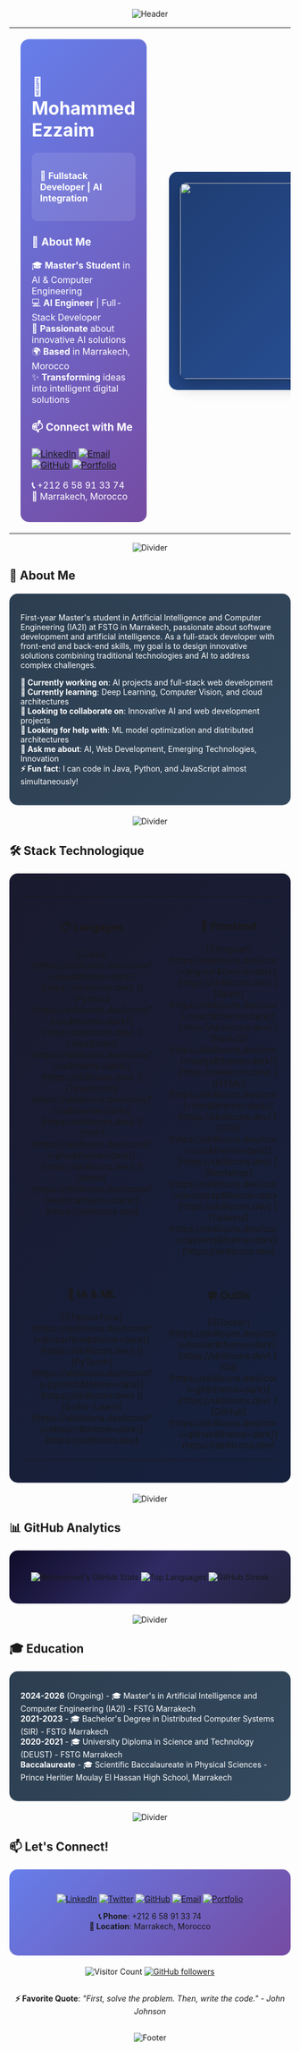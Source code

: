 <div align="center">
  
![Header](https://capsule-render.vercel.app/api?type=waving&color=0:000000,100:434343&height=100&section=header&text=&fontSize=0)

</div>

<table width="100%" style="border: none;">
<tr>
<td width="50%" valign="top" style="padding: 20px;">

<div style="background: linear-gradient(135deg, #667eea 0%, #764ba2 100%); padding: 20px; border-radius: 15px; color: white;">

# 🚀 Mohammed Ezzaim

<div style="background: rgba(255,255,255,0.1); padding: 15px; border-radius: 10px; margin: 15px 0;">

**💫 Fullstack Developer | AI Integration**

</div>

### 🎯 About Me
🎓 **Master's Student** in AI & Computer Engineering  
💻 **AI Engineer** | Full-Stack Developer  
🚀 **Passionate** about innovative AI solutions  
🌍 **Based** in Marrakech, Morocco  
✨ **Transforming** ideas into intelligent digital solutions  

### 📫 Connect with Me
[![LinkedIn](https://img.shields.io/badge/LinkedIn-0A66C2?style=for-the-badge&logo=linkedin&logoColor=white&labelColor=000000)](https://www.linkedin.com/in/mohammed-ezzaim/)
[![Email](https://img.shields.io/badge/Email-EA4335?style=for-the-badge&logo=gmail&logoColor=white&labelColor=000000)](mailto:mohammedezzaim00@gmail.com)
[![GitHub](https://img.shields.io/badge/GitHub-181717?style=for-the-badge&logo=github&logoColor=white&labelColor=000000)](https://github.com/mohammedezzaim)
[![Portfolio](https://img.shields.io/badge/Portfolio-FF5722?style=for-the-badge&logo=About.me&logoColor=white&labelColor=000000)](https://mohammedezzaim.github.io)

**📞** +212 6 58 91 33 74  
**📍** Marrakech, Morocco

</div>

</td>
<td width="50%" align="center" style="padding: 20px;">

<div style="background: linear-gradient(135deg, #1e3c72 0%, #2a5298 100%); padding: 20px; border-radius: 15px;">

<img src="https://media.giphy.com/media/qgQUggAC3Pfv687qPC/giphy.gif" width="350" style="border-radius: 10px; box-shadow: 0 10px 30px rgba(0,0,0,0.3);"/>

</div>

</td>
</tr>
</table>

<div align="center">

![Divider](https://capsule-render.vercel.app/api?type=rect&color=gradient&height=1&section=header)

</div>

## 🎯 About Me

<div style="background: linear-gradient(135deg, #2C3E50 0%, #34495E 100%); padding: 20px; border-radius: 15px; color: white; margin: 20px 0;">

First-year Master's student in Artificial Intelligence and Computer Engineering (IA2I) at FSTG in Marrakech, passionate about software development and artificial intelligence. As a full-stack developer with front-end and back-end skills, my goal is to design innovative solutions combining traditional technologies and AI to address complex challenges.

**🔭 Currently working on**: AI projects and full-stack web development  
**🌱 Currently learning**: Deep Learning, Computer Vision, and cloud architectures  
**👯 Looking to collaborate on**: Innovative AI and web development projects  
**🤔 Looking for help with**: ML model optimization and distributed architectures  
**💬 Ask me about**: AI, Web Development, Emerging Technologies, Innovation  
**⚡ Fun fact**: I can code in Java, Python, and JavaScript almost simultaneously!

</div>

<div align="center">

![Divider](https://capsule-render.vercel.app/api?type=rect&color=gradient&height=1&section=header)

</div>

## 🛠️ Stack Technologique

<div style="background: linear-gradient(135deg, #1a1a2e 0%, #16213e 100%); padding: 25px; border-radius: 15px; margin: 20px 0;">

<table width="100%" style="border: none; border-collapse: collapse;">
  <tr>
    <td width="25%" valign="top" style="padding: 15px; border: none;">
      <h3 align="center">📋 Langages</h3>
      <div align="center">
        [![Java](https://skillicons.dev/icons?i=java&theme=dark)](https://skillicons.dev)
        [![Python](https://skillicons.dev/icons?i=py&theme=dark)](https://skillicons.dev)
        [![JavaScript](https://skillicons.dev/icons?i=js&theme=dark)](https://skillicons.dev)
        [![TypeScript](https://skillicons.dev/icons?i=ts&theme=dark)](https://skillicons.dev)
        [![PHP](https://skillicons.dev/icons?i=php&theme=dark)](https://skillicons.dev)
        [![Kotlin](https://skillicons.dev/icons?i=kotlin&theme=dark)](https://skillicons.dev)
      </div>
    </td>
    <td width="25%" valign="top" style="padding: 15px; border: none;">
      <h3 align="center">🎨 Frontend</h3>
      <div align="center">
        [![Angular](https://skillicons.dev/icons?i=angular&theme=dark)](https://skillicons.dev)
        [![React](https://skillicons.dev/icons?i=react&theme=dark)](https://skillicons.dev)
        [![NextJS](https://skillicons.dev/icons?i=nextjs&theme=dark)](https://skillicons.dev)
        [![HTML](https://skillicons.dev/icons?i=html&theme=dark)](https://skillicons.dev)
        [![CSS](https://skillicons.dev/icons?i=css&theme=dark)](https://skillicons.dev)
        [![Bootstrap](https://skillicons.dev/icons?i=bootstrap&theme=dark)](https://skillicons.dev)
        [![Tailwind](https://skillicons.dev/icons?i=tailwind&theme=dark)](https://skillicons.dev)
      </div>
    </td>
    <td width="25%" valign="top" style="padding: 15px; border: none;">
      <h3 align="center">⚙️ Backend</h3>
      <div align="center">
        [![Spring](https://skillicons.dev/icons?i=spring&theme=dark)](https://skillicons.dev)
        [![NodeJS](https://skillicons.dev/icons?i=nodejs&theme=dark)](https://skillicons.dev)
        [![Express](https://skillicons.dev/icons?i=express&theme=dark)](https://skillicons.dev)
        [![Laravel](https://skillicons.dev/icons?i=laravel&theme=dark)](https://skillicons.dev)
      </div>
    </td>
    <td width="25%" valign="top" style="padding: 15px; border: none;">
      <h3 align="center">🗄️ Bases de données</h3>
      <div align="center">
        [![MySQL](https://skillicons.dev/icons?i=mysql&theme=dark)](https://skillicons.dev)
        [![PostgreSQL](https://skillicons.dev/icons?i=postgres&theme=dark)](https://skillicons.dev)
        [![MongoDB](https://skillicons.dev/icons?i=mongodb&theme=dark)](https://skillicons.dev)
        [![SQLite](https://skillicons.dev/icons?i=sqlite&theme=dark)](https://skillicons.dev)
        [![Firebase](https://skillicons.dev/icons?i=firebase&theme=dark)](https://skillicons.dev)
      </div>
    </td>
  </tr>
  <tr>
    <td width="25%" valign="top" style="padding: 15px; border: none;">
      <h3 align="center">🤖 IA & ML</h3>
      <div align="center">
        [![TensorFlow](https://skillicons.dev/icons?i=tensorflow&theme=dark)](https://skillicons.dev)
        [![PyTorch](https://skillicons.dev/icons?i=pytorch&theme=dark)](https://skillicons.dev)
        [![Scikit-Learn](https://skillicons.dev/icons?i=sklearn&theme=dark)](https://skillicons.dev)
      </div>
    </td>
    <td width="25%" valign="top" style="padding: 15px; border: none;">
      <h3 align="center">🛠️ Outils</h3>
      <div align="center">
        [![Docker](https://skillicons.dev/icons?i=docker&theme=dark)](https://skillicons.dev)
        [![Git](https://skillicons.dev/icons?i=git&theme=dark)](https://skillicons.dev)
        [![GitHub](https://skillicons.dev/icons?i=github&theme=dark)](https://skillicons.dev)
      </div>
    </td>
    <td width="25%" valign="top" style="padding: 15px; border: none;">
      <h3 align="center">💻 Environnements</h3>
      <div align="center">
        [![VSCode](https://skillicons.dev/icons?i=vscode&theme=dark)](https://skillicons.dev)
        [![Android Studio](https://skillicons.dev/icons?i=androidstudio&theme=dark)](https://skillicons.dev)
      </div>
    </td>
    <td width="25%" valign="top" style="padding: 15px; border: none;">
      <h3 align="center">🔧 API & Tests</h3>
      <div align="center">
        [![Postman](https://skillicons.dev/icons?i=postman&theme=dark)](https://skillicons.dev)
      </div>
    </td>
  </tr>
</table>

</div>

<div align="center">

![Divider](https://capsule-render.vercel.app/api?type=rect&color=gradient&height=1&section=header)

</div>

## 📊 GitHub Analytics

<div style="background: linear-gradient(135deg, #0f0c29 0%, #302b63 50%, #24243e 100%); padding: 25px; border-radius: 15px; margin: 20px 0;">

<div align="center">
  
![Mohammed's GitHub Stats](https://github-readme-stats.vercel.app/api?username=mohammedezzaim&show_icons=true&theme=tokyonight&hide_border=true&count_private=true&bg_color=0D1117)
![Top Languages](https://github-readme-stats.vercel.app/api/top-langs/?username=mohammedezzaim&layout=compact&theme=tokyonight&hide_border=true&bg_color=0D1117)
![GitHub Streak](https://streak-stats.demolab.com/?user=mohammedezzaim&theme=tokyonight&hide_border=true&background=0D1117)

</div>

</div>

<div align="center">

![Divider](https://capsule-render.vercel.app/api?type=rect&color=gradient&height=1&section=header)

</div>

## 🎓 Education

<div style="background: linear-gradient(135deg, #2C3E50 0%, #34495E 100%); padding: 20px; border-radius: 15px; color: white; margin: 20px 0;">

**2024-2026** (Ongoing) - 🎓 Master's in Artificial Intelligence and Computer Engineering (IA2I) - FSTG Marrakech  
**2021-2023** - 🎓 Bachelor's Degree in Distributed Computer Systems (SIR) - FSTG Marrakech  
**2020-2021** - 🎓 University Diploma in Science and Technology (DEUST) - FSTG Marrakech  
**Baccalaureate** - 🎓 Scientific Baccalaureate in Physical Sciences - Prince Heritier Moulay El Hassan High School, Marrakech  

</div>

<div align="center">

![Divider](https://capsule-render.vercel.app/api?type=rect&color=gradient&height=1&section=header)

</div>

## 📫 Let's Connect!

<div align="center" style="background: linear-gradient(135deg, #667eea 0%, #764ba2 100%); padding: 30px; border-radius: 15px; margin: 20px 0;">
  
[![LinkedIn](https://img.shields.io/badge/LinkedIn-0A66C2?style=for-the-badge&logo=linkedin&logoColor=white&labelColor=000000)](https://www.linkedin.com/in/mohammed-ezzaim/)
[![Twitter](https://img.shields.io/badge/Twitter-1DA1F2?style=for-the-badge&logo=twitter&logoColor=white&labelColor=000000)](https://twitter.com/mohammed_ezzaim)
[![GitHub](https://img.shields.io/badge/GitHub-181717?style=for-the-badge&logo=github&logoColor=white&labelColor=000000)](https://github.com/mohammedezzaim)
[![Email](https://img.shields.io/badge/Email-EA4335?style=for-the-badge&logo=gmail&logoColor=white&labelColor=000000)](mailto:mohammedezzaim00@gmail.com)
[![Portfolio](https://img.shields.io/badge/Portfolio-FF5722?style=for-the-badge&logo=About.me&logoColor=white&labelColor=000000)](https://mohammedezzaim.github.io)

**📞 Phone**: +212 6 58 91 33 74  
**📍 Location**: Marrakech, Morocco

</div>

<div align="center">
  
![Visitor Count](https://komarev.com/ghpvc/?username=mohammedezzaim&color=blueviolet&style=for-the-badge&labelColor=000000)
[![GitHub followers](https://img.shields.io/github/followers/mohammedezzaim.svg?style=for-the-badge&logo=github&labelColor=000000&color=blue)](https://github.com/mohammedezzaim?tab=followers)

</div>

<div align="center" style="margin: 30px 0;">

**⚡ Favorite Quote**: *"First, solve the problem. Then, write the code." - John Johnson*

</div>

<div align="center">

![Footer](https://capsule-render.vercel.app/api?type=waving&color=0:000000,100:434343&height=100&section=footer&text=&fontSize=0)

</div>
